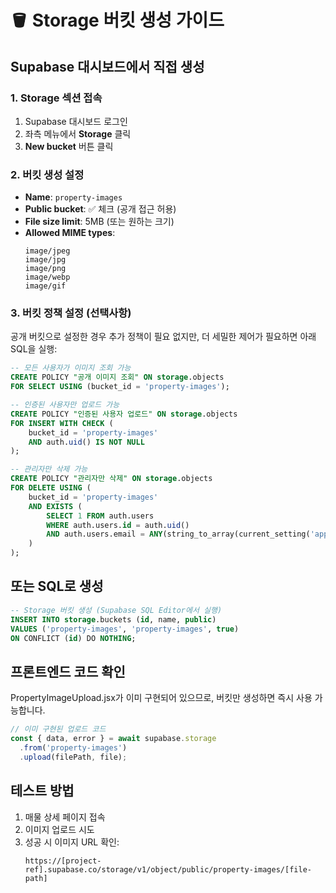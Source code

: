 # 🪣 Storage 버킷 생성 가이드

## Supabase 대시보드에서 직접 생성

### 1. Storage 섹션 접속
1. Supabase 대시보드 로그인
2. 좌측 메뉴에서 **Storage** 클릭
3. **New bucket** 버튼 클릭

### 2. 버킷 생성 설정
- **Name**: `property-images`
- **Public bucket**: ✅ 체크 (공개 접근 허용)
- **File size limit**: 5MB (또는 원하는 크기)
- **Allowed MIME types**: 
  ```
  image/jpeg
  image/jpg
  image/png
  image/webp
  image/gif
  ```

### 3. 버킷 정책 설정 (선택사항)

공개 버킷으로 설정한 경우 추가 정책이 필요 없지만, 
더 세밀한 제어가 필요하면 아래 SQL을 실행:

```sql
-- 모든 사용자가 이미지 조회 가능
CREATE POLICY "공개 이미지 조회" ON storage.objects 
FOR SELECT USING (bucket_id = 'property-images');

-- 인증된 사용자만 업로드 가능
CREATE POLICY "인증된 사용자 업로드" ON storage.objects 
FOR INSERT WITH CHECK (
    bucket_id = 'property-images' 
    AND auth.uid() IS NOT NULL
);

-- 관리자만 삭제 가능
CREATE POLICY "관리자만 삭제" ON storage.objects 
FOR DELETE USING (
    bucket_id = 'property-images' 
    AND EXISTS (
        SELECT 1 FROM auth.users
        WHERE auth.users.id = auth.uid()
        AND auth.users.email = ANY(string_to_array(current_setting('app.admin_emails', true), ','))
    )
);
```

## 또는 SQL로 생성

```sql
-- Storage 버킷 생성 (Supabase SQL Editor에서 실행)
INSERT INTO storage.buckets (id, name, public) 
VALUES ('property-images', 'property-images', true)
ON CONFLICT (id) DO NOTHING;
```

## 프론트엔드 코드 확인

PropertyImageUpload.jsx가 이미 구현되어 있으므로,
버킷만 생성하면 즉시 사용 가능합니다.

```javascript
// 이미 구현된 업로드 코드
const { data, error } = await supabase.storage
  .from('property-images')
  .upload(filePath, file);
```

## 테스트 방법

1. 매물 상세 페이지 접속
2. 이미지 업로드 시도
3. 성공 시 이미지 URL 확인:
   ```
   https://[project-ref].supabase.co/storage/v1/object/public/property-images/[file-path]
   ```